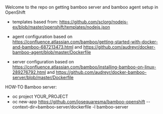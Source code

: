 Welcome to the repo on getting bamboo server and bamboo agent setup in OpenShift

- templates based from: https://github.com/sclorg/nodejs-ex/blob/master/openshift/templates/nodejs.json

- agent configuration based on https://confluence.atlassian.com/bamboo/getting-started-with-docker-and-bamboo-687213473.html and https://github.com/audreyr/docker-bamboo-agent/blob/master/Dockerfile

- server configuration based on https://confluence.atlassian.com/bamboo/installing-bamboo-on-linux-289276792.html and https://github.com/audreyr/docker-bamboo-server/blob/master/Dockerfile

HOW-TO
Bamboo server:
- oc project YOUR_PROJECT
- oc new-app https://github.com/josequaresma/bamboo-openshift --context-dir=bamboo-server/dockerfile -l bamboo-server
